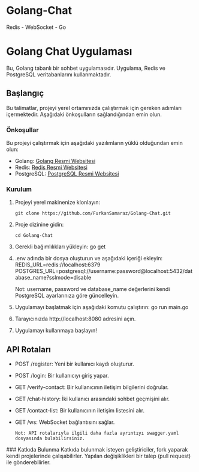 # Golang-Chat
Redis - WebSocket - Go

# Golang Chat Uygulaması

Bu, Golang tabanlı bir sohbet uygulamasıdır. Uygulama, Redis ve PostgreSQL veritabanlarını kullanmaktadır.

## Başlangıç

Bu talimatlar, projeyi yerel ortamınızda çalıştırmak için gereken adımları içermektedir. Aşağıdaki önkoşulların sağlandığından emin olun.

### Önkoşullar

Bu projeyi çalıştırmak için aşağıdaki yazılımların yüklü olduğundan emin olun:

- Golang: [Golang Resmi Websitesi](https://golang.org/)
- Redis: [Redis Resmi Websitesi](https://redis.io/)
- PostgreSQL: [PostgreSQL Resmi Websitesi](https://www.postgresql.org/)

### Kurulum

1. Projeyi yerel makinenize klonlayın:

   ```shell
   git clone https://github.com/FurkanSamaraz/Golang-Chat.git
   
2. Proje dizinine gidin:
    ```
    cd Golang-Chat
    
3. Gerekli bağımlılıkları yükleyin:
   go get
   
4. .env adında bir dosya oluşturun ve aşağıdaki içeriği ekleyin:
   REDIS_URL=redis://localhost:6379
   POSTGRES_URL=postgresql://username:password@localhost:5432/database_name?sslmode=disable
   
   Not: username, password ve database_name değerlerini kendi PostgreSQL ayarlarınıza göre güncelleyin.
   
5. Uygulamayı başlatmak için aşağıdaki komutu çalıştırın:
   go run main.go

6. Tarayıcınızda http://localhost:8080 adresini açın.
7. Uygulamayı kullanmaya başlayın!

## API Rotaları

- POST /register: Yeni bir kullanıcı kaydı oluşturur.
- POST /login: Bir kullanıcıyı giriş yapar.
- GET /verify-contact: Bir kullanıcının iletişim bilgilerini doğrular.
- GET /chat-history: İki kullanıcı arasındaki sohbet geçmişini alır.
- GET /contact-list: Bir kullanıcının iletişim listesini alır.
- GET /ws: WebSocket bağlantısını sağlar.
      
      Not: API rotalarıyla ilgili daha fazla ayrıntıyı swagger.yaml dosyasında bulabilirsiniz.


### Katkıda Bulunma
Katkıda bulunmak isteyen geliştiriciler, fork yaparak kendi projelerinde çalışabilirler. Yapılan değişiklikleri bir talep (pull request) ile gönderebilirler.
   







